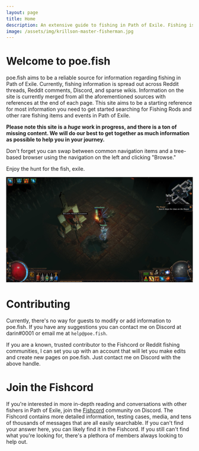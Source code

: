 ```yaml
---
layout: page
title: Home
description: An extensive guide to fishing in Path of Exile. Fishing is known to be a mysterious easter egg in Path of Exile with numerous items and quests related to the capture of fish
image: /assets/img/krillson-master-fisherman.jpg
---
```


# Welcome to poe.fish
poe.fish aims to be a reliable source for information regarding fishing in Path of Exile. Currently, fishing information is spread out across Reddit threads, Reddit comments, Discord, and sparse wikis. Information on the site is currently merged from all the aforementioned sources with references at the end of each page. This site aims to be a starting reference for most information you need to get started searching for Fishing Rods and other rare fishing items and events in Path of Exile.

**Please note this site is a _huge_ work in progress, and there is a ton of missing content. We will do our best to get together as much information as possible to help you in your journey.**

Don't forget you can swap between common navigation items and a tree-based browser using the navigation on the left and clicking "Browse."

Enjoy the hunt for the fish, exile.

![Krillson Master Fisherman](/assets/img/krillson-master-fisherman.jpg "Krillson Master Fisherman")

# Contributing
Currently, there's no way for guests to modify or add information to poe.fish. If you have any suggestions you can contact me on Discord at darin#0001 or email me at `help@poe.fish`.

If you are a known, trusted contributor to the Fishcord or Reddit fishing communities, I can set you up with an account that will let you make edits and create new pages on poe.fish. Just contact me on Discord with the above handle.

# Join the Fishcord
If you're interested in more in-depth reading and conversations with other fishers in Path of Exile, join the [Fishcord](https://discord.gg/cY6jCQgwDM) community on Discord. The Fishcord contains more detailed information, testing cases, media, and tens of thousands of messages that are all easily searchable. If you can't find your answer here, you can likely find it in the Fishcord. If you still can't find what you're looking for, there's a plethora of members always looking to help out.